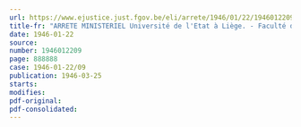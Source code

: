 ```yaml
---
url: https://www.ejustice.just.fgov.be/eli/arrete/1946/01/22/1946012209/justel
title-fr: "ARRETE MINISTERIEL Université de l'Etat à Liège. - Faculté de sciences appliquées. - Modification au programme des examens d'ingénieur civil"
date: 1946-01-22
source:
number: 1946012209
page: 888888
case: 1946-01-22/09
publication: 1946-03-25
starts:
modifies:
pdf-original:
pdf-consolidated:
---
```


